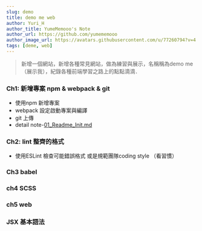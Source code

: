 ```yaml
---
slug: demo
title: demo me web
author: Yuri_H
author_title: YumeMemooo's Note
author_url: https://github.com/yumememooo
author_image_url: https://avatars.githubusercontent.com/u/77260794?v=4
tags: [deme, web]
---
```


>新增一個網站，新增各種常見網站，做為練習與展示，名稱稱為demo me （展示我），紀錄各種前端學習之路上的點點滴滴．


### Ch1: 新增專案 npm & webpack & git
- 使用npm 新增專案
- webpack 設定啟動專案與編譯
- git 上傳
- detail note-[01_Readme_Init.md](https://github.com/yumememooo/demome/blob/master/Readmes/01_Readme_Init.md)

### Ch2: lint 整齊的格式
- 使用ESLint 檢查可能錯誤格式 或是規範團隊coding style （看習慣）

### Ch3 babel


### ch4 SCSS


### ch5 web

### JSX 基本語法


